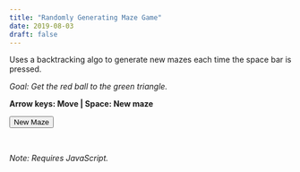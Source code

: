 ```yaml
---
title: "Randomly Generating Maze Game"
date: 2019-08-03
draft: false
---
```


Uses a backtracking algo to generate new mazes each time the space bar is pressed.

_Goal: Get the red ball to the green triangle._

**Arrow keys: Move | Space: New maze**

<button style="color: black;" type="button" onclick="simulateKey('SPACEBAR')">New Maze</button>

<script src="https://cdnjs.cloudflare.com/ajax/libs/p5.js/0.9.0/p5.min.js"></script>
<div id="mazeCanvas"></div>
<script src="/js/maze.js"></script><br>

_Note: Requires JavaScript._
